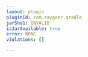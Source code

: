 ```yaml
---
layout: plugin
pluginId: com.saygoer.gradle
jarSha1: INVALID
isJarAvailable: true
error: NONE
violations: []

---
```

